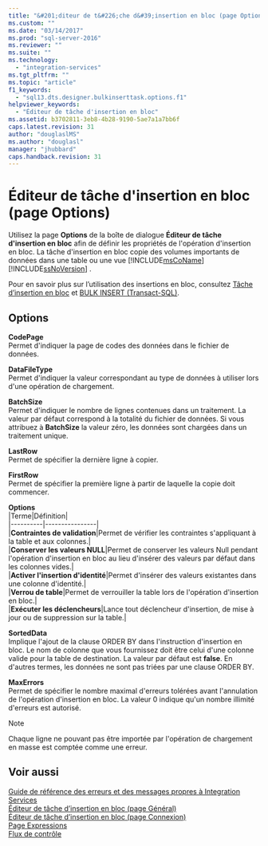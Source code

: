 ```yaml
---
title: "&#201;diteur de t&#226;che d&#39;insertion en bloc (page Options) | Microsoft Docs"
ms.custom: ""
ms.date: "03/14/2017"
ms.prod: "sql-server-2016"
ms.reviewer: ""
ms.suite: ""
ms.technology: 
  - "integration-services"
ms.tgt_pltfrm: ""
ms.topic: "article"
f1_keywords: 
  - "sql13.dts.designer.bulkinserttask.options.f1"
helpviewer_keywords: 
  - "Éditeur de tâche d'insertion en bloc"
ms.assetid: b3702811-3eb8-4b28-9190-5ae7a1a7bb6f
caps.latest.revision: 31
author: "douglaslMS"
ms.author: "douglasl"
manager: "jhubbard"
caps.handback.revision: 31
---
```

# &#201;diteur de t&#226;che d&#39;insertion en bloc (page Options)
  Utilisez la page **Options** de la boîte de dialogue **Éditeur de tâche d'insertion en bloc** afin de définir les propriétés de l'opération d'insertion en bloc. La tâche d'insertion en bloc copie des volumes importants de données dans une table ou une vue [!INCLUDE[msCoName](../../includes/msconame-md.md)] [!INCLUDE[ssNoVersion](../../includes/ssnoversion-md.md)] .  
  
 Pour en savoir plus sur l’utilisation des insertions en bloc, consultez [Tâche d’insertion en bloc](../../integration-services/control-flow/bulk-insert-task.md) et [BULK INSERT &#40;Transact-SQL&#41;](../../t-sql/statements/bulk-insert-transact-sql.md).  
  
## Options  
 **CodePage**  
 Permet d'indiquer la page de codes des données dans le fichier de données.  
  
 **DataFileType**  
 Permet d'indiquer la valeur correspondant au type de données à utiliser lors d'une opération de chargement.  
  
 **BatchSize**  
 Permet d'indiquer le nombre de lignes contenues dans un traitement. La valeur par défaut correspond à la totalité du fichier de données. Si vous attribuez à **BatchSize** la valeur zéro, les données sont chargées dans un traitement unique.  
  
 **LastRow**  
 Permet de spécifier la dernière ligne à copier.  
  
 **FirstRow**  
 Permet de spécifier la première ligne à partir de laquelle la copie doit commencer.  
  
 **Options**  
 |Terme|Définition|  
|----------|----------------|  
|**Contraintes de validation**|Permet de vérifier les contraintes s'appliquant à la table et aux colonnes.|  
|**Conserver les valeurs NULL**|Permet de conserver les valeurs Null pendant l'opération d'insertion en bloc au lieu d'insérer des valeurs par défaut dans les colonnes vides.|  
|**Activer l'insertion d'identité**|Permet d'insérer des valeurs existantes dans une colonne d'identité.|  
|**Verrou de table**|Permet de verrouiller la table lors de l'opération d'insertion en bloc.|  
|**Exécuter les déclencheurs**|Lance tout déclencheur d'insertion, de mise à jour ou de suppression sur la table.|  
  
 **SortedData**  
 Implique l'ajout de la clause ORDER BY dans l'instruction d'insertion en bloc. Le nom de colonne que vous fournissez doit être celui d'une colonne valide pour la table de destination. La valeur par défaut est **false**. En d'autres termes, les données ne sont pas triées par une clause ORDER BY.  
  
 **MaxErrors**  
 Permet de spécifier le nombre maximal d'erreurs tolérées avant l'annulation de l'opération d'insertion en bloc. La valeur 0 indique qu'un nombre illimité d'erreurs est autorisé.  
  
> [!NOTE]  
>  Chaque ligne ne pouvant pas être importée par l'opération de chargement en masse est comptée comme une erreur.  
  
## Voir aussi  
 [Guide de référence des erreurs et des messages propres à Integration Services](../../integration-services/integration-services-error-and-message-reference.md)   
 [Éditeur de tâche d’insertion en bloc &#40;page Général&#41;](../../integration-services/control-flow/bulk-insert-task-editor-general-page.md)   
 [Éditeur de tâche d’insertion en bloc &#40;page Connexion&#41;](../../integration-services/control-flow/bulk-insert-task-editor-connection-page.md)   
 [Page Expressions](../../integration-services/expressions/expressions-page.md)   
 [Flux de contrôle](../../integration-services/control-flow/control-flow.md)  
  
  